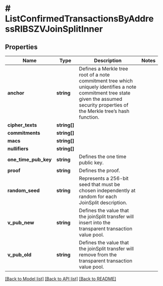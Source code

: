 # # ListConfirmedTransactionsByAddressRIBSZVJoinSplitInner

## Properties

Name | Type | Description | Notes
------------ | ------------- | ------------- | -------------
**anchor** | **string** | Defines a Merkle tree root of a note commitment tree which uniquely identifies a note commitment tree state given the assumed security properties of the Merkle tree’s  hash function. |
**cipher_texts** | **string[]** |  |
**commitments** | **string[]** |  |
**macs** | **string[]** |  |
**nullifiers** | **string[]** |  |
**one_time_pub_key** | **string** | Defines the one time public key. |
**proof** | **string** | Defines the proof. |
**random_seed** | **string** | Represents a 256-bit seed that must be chosen independently at random for each JoinSplit description. |
**v_pub_new** | **string** | Defines the value that the joinSplit transfer will insert into the transparent transaction value pool. |
**v_pub_old** | **string** | Defines the value that the joinSplit transfer will remove from the transparent transaction value pool. |

[[Back to Model list]](../../README.md#models) [[Back to API list]](../../README.md#endpoints) [[Back to README]](../../README.md)
